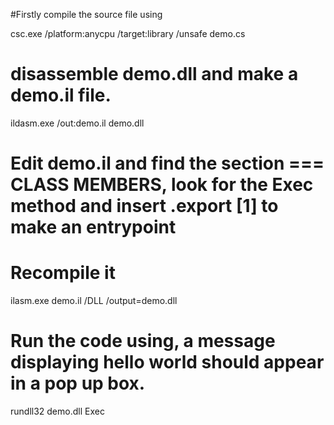 
#Firstly compile the source file using 

csc.exe /platform:anycpu /target:library /unsafe demo.cs

# disassemble demo.dll and make a demo.il file.

ildasm.exe /out:demo.il demo.dll

# Edit demo.il and find the section === CLASS MEMBERS, look for the Exec method and insert .export [1] to make an entrypoint

# Recompile it

ilasm.exe demo.il /DLL /output=demo.dll

# Run the code using, a message displaying hello world should appear in a pop up box.

rundll32 demo.dll Exec 
